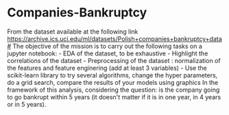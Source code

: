 # Companies-Bankruptcy
From the dataset available at the following link https://archive.ics.uci.edu/ml/datasets/Polish+companies+bankruptcy+data#
The objective of the mission is to carry out the following tasks on a jupyter notebook: - EDA of the dataset, to be exhaustive - Highlight the correlations of the dataset - Preprocessing of the dataset : normalization of the features and feature enginering (add at least 3 variables) - Use the scikit-learn library to try several algorithms, change the hyper parameters, do a grid search, compare the results of your models using graphics In the framework of this analysis, considering the question: is the company going to go bankrupt within 5 years (it doesn't matter if it is in one year, in 4 years or in 5 years).
